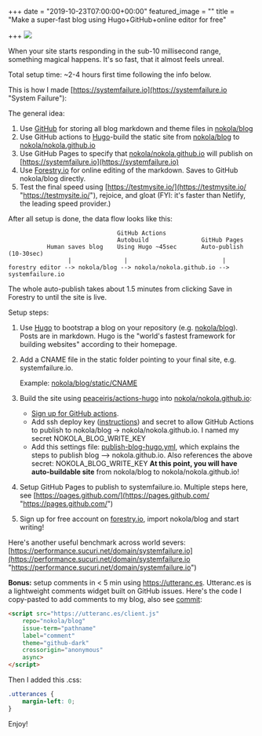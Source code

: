 +++
date = "2019-10-23T07:00:00+00:00"
featured_image = ""
title = "Make a super-fast blog using Hugo+GitHub+online editor for free"

+++
![](/uploads/reportCard.png)

When your site starts responding in the sub-10 millisecond range, something magical happens. It's so fast, that it almost feels unreal.

Total setup time: \~2-4 hours first time following the info below.

<!--more-->

This is how I made [https://systemfailure.io](https://systemfailure.io "System Failure"):

The general idea:

1. Use [GitHub](https://github.com) for storing all blog markdown and theme files in [nokola/blog](https://github.com/nokola/blog "https://github.com/nokola/blog")
2. Use GitHub actions to [Hugo](https://gohugo.io/)-build the static site from [nokola/blog](https://github.com/nokola/blog "https://github.com/nokola/blog") to [nokola/nokola.github.io](https://github.com/nokola/nokola.github.io "https://github.com/nokola/nokola.github.io")
3. Use GitHub Pages to specify that [nokola/nokola.github.io](https://github.com/nokola/nokola.github.io "https://github.com/nokola/nokola.github.io") will publish on [https://systemfailure.io](https://systemfailure.io)
4. Use [Forestry.io](https://forestry.io) for online editing of the markdown. Saves to GitHub nokola/blog directly.
5. Test the final speed using [https://testmysite.io/](https://testmysite.io/ "https://testmysite.io/"), rejoice, and gloat (FYI: it's faster than Netlify, the leading speed provider.)

After all setup is done, the data flow looks like this:

                                   GitHub Actions               
                                   Autobuild               GitHub Pages   
               Human saves blog    Using Hugo ~45sec       Auto-publish (10-30sec)
                     |               |                           |
    forestry editor --> nokola/blog --> nokola/nokola.github.io --> systemfailure.io

The whole auto-publish takes about 1.5 minutes from clicking Save in Forestry to until the site is live.

Setup steps:

1. Use [Hugo](https://gohugo.io/) to bootstrap a blog on your repository (e.g. [nokola/blog](https://github.com/nokola/blog "https://github.com/nokola/blog")). Posts are in markdown.
   Hugo is the "world's fastest framework for building websites" according to their homepage.
2. Add a CNAME file in the static folder pointing to your final site, e.g. systemfailure.io.

   Example: [nokola/blog/static/CNAME](https://github.com/nokola/blog/blob/master/static/CNAME "https://github.com/nokola/blog/blob/master/static/CNAME")
3. Build the site using [peaceiris/actions-hugo](https://github.com/peaceiris/actions-hugo "https://github.com/peaceiris/actions-hugo") into [nokola/nokola.github.io](https://github.com/nokola/nokola.github.io "https://github.com/nokola/nokola.github.io"):
   - [Sign up for GitHub actions](https://github.com/features/actions).
   - Add ssh deploy key ([instructions](https://github.com/peaceiris/actions-gh-pages#1-add-ssh-deploy-key)) and secret to allow GitHub Actions to publish to  nokola/blog -> nokola/nokola.github.io. I named my secret NOKOLA_BLOG_WRITE_KEY
   - Add this settings file: [publish-blog-hugo.yml](https://github.com/nokola/blog/blob/master/.github/workflows/publish-blog-hugo.yml "https://github.com/nokola/blog/blob/master/.github/workflows/publish-blog-hugo.yml"), which explains the steps to publish blog --> nokola.github.io. Also references the above secret: NOKOLA_BLOG_WRITE_KEY
   **At this point, you will have auto-buildable site** from nokola/blog to nokola/nokola.github.io!
4. Setup GitHub Pages to publish to systemfailure.io. Multiple steps here, see [https://pages.github.com/](https://pages.github.com/ "https://pages.github.com/")
5. Sign up for free account on [forestry.io](https://forestry.io), import nokola/blog and start writing!

Here's another useful benchmark across world severs: [https://performance.sucuri.net/domain/systemfailure.io](https://performance.sucuri.net/domain/systemfailure.io "https://performance.sucuri.net/domain/systemfailure.io")

**Bonus:** setup comments in < 5 min using https://utteranc.es. 
Utteranc.es is a lightweight comments widget built on GitHub issues.
Here's the code I copy-pasted to add comments to my blog, also see [commit](https://github.com/nokola/blog/commit/d8c2d9307893e85694f44af5322eb1223b4a9b0c):
```html
<script src="https://utteranc.es/client.js"
    repo="nokola/blog"
    issue-term="pathname"
    label="comment"
    theme="github-dark"
    crossorigin="anonymous"
    async>
</script>
```
Then I added this .css:
```css
.utterances {
    margin-left: 0;
}
```

Enjoy!